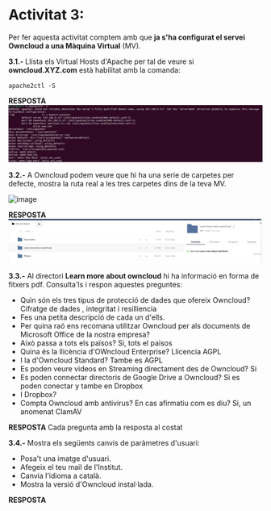 # Activitat 3:

Per fer aquesta activitat comptem amb que **ja s'ha configurat el servei Owncloud a una Màquina Virtual** (MV).

**3.1.-** Llista els Virtual Hosts d'Apache per tal de veure si **owncloud.XYZ.com** està habilitat amb la comanda:

```
apache2ctl -S
``` 

**RESPOSTA**
![alt text](https://github.com/wicked04/MP08UF2/blob/main/Selecci%C3%B3n_040.png)

**3.2.-** A Owncloud podem veure que hi ha una serie de carpetes per defecte, mostra la ruta real a les tres carpetes dins de la teva MV.

![image](https://user-images.githubusercontent.com/110727546/194824543-c49bf482-ac93-432f-884c-d89487e587f3.png)


**RESPOSTA**
![alt text](https://github.com/wicked04/MP08UF2/blob/main/Selecci%C3%B3n_041.png)

**3.3.-** Al directori **Learn more about owncloud** hi ha informació en forma de fitxers pdf. Consulta'ls i respon aquestes preguntes:

- Quin són els tres tipus de protecció de dades que ofereix Owncloud? Cifratge de dades , integritat i resilliencia
- Fes una petita descripció de cada un d'ells.
- Per quina raó ens recomana utilitzar Owncloud per als documents de Microsoft Office de la nostra empresa?  
- Això passa a tots els països? Si, tots el paisos
- Quina és la llicència d'OWncloud Enterprise? Llicencia AGPL
- I la d'Owncloud Standard? Tambe es AGPL
- Es poden veure videos en Streaming directament des de Owncloud? Si
- Es poden connectar directoris de Google Drive a Owncloud? Si es poden conectar y tambe en Dropbox
- I Dropbox?
- Compta Owncloud amb antivirus? En cas afirmatiu com es diu? Si, un anomenat ClamAV

**RESPOSTA**
 Cada pregunta amb la resposta al costat
 
**3.4.-** Mostra els següents canvis de paràmetres d'usuari:

- Posa't una imatge d'usuari.
- Afegeix el teu mail de l'Institut.
- Canvia l'idioma a català.
- Mostra la versió d'Owncloud instal·lada.

**RESPOSTA**





